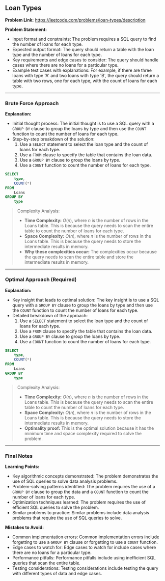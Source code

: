 ## Loan Types

**Problem Link:** https://leetcode.com/problems/loan-types/description

**Problem Statement:**
- Input format and constraints: The problem requires a SQL query to find the number of loans for each type.
- Expected output format: The query should return a table with the loan type and the number of loans for each type.
- Key requirements and edge cases to consider: The query should handle cases where there are no loans for a particular type.
- Example test cases with explanations: For example, if there are three loans with type 'A' and two loans with type 'B', the query should return a table with two rows, one for each type, with the count of loans for each type.

---

### Brute Force Approach

**Explanation:**
- Initial thought process: The initial thought is to use a SQL query with a `GROUP BY` clause to group the loans by type and then use the `COUNT` function to count the number of loans for each type.
- Step-by-step breakdown of the solution: 
  1. Use a `SELECT` statement to select the loan type and the count of loans for each type.
  2. Use a `FROM` clause to specify the table that contains the loan data.
  3. Use a `GROUP BY` clause to group the loans by type.
  4. Use a `COUNT` function to count the number of loans for each type.

```sql
SELECT 
    type, 
    COUNT(*) 
FROM 
    Loans 
GROUP BY 
    type
```

> Complexity Analysis:
> - **Time Complexity:** $O(n)$, where $n$ is the number of rows in the Loans table. This is because the query needs to scan the entire table to count the number of loans for each type.
> - **Space Complexity:** $O(n)$, where $n$ is the number of rows in the Loans table. This is because the query needs to store the intermediate results in memory.
> - **Why these complexities occur:** The complexities occur because the query needs to scan the entire table and store the intermediate results in memory.

---

### Optimal Approach (Required)

**Explanation:**
- Key insight that leads to optimal solution: The key insight is to use a SQL query with a `GROUP BY` clause to group the loans by type and then use the `COUNT` function to count the number of loans for each type.
- Detailed breakdown of the approach: 
  1. Use a `SELECT` statement to select the loan type and the count of loans for each type.
  2. Use a `FROM` clause to specify the table that contains the loan data.
  3. Use a `GROUP BY` clause to group the loans by type.
  4. Use a `COUNT` function to count the number of loans for each type.

```sql
SELECT 
    type, 
    COUNT(*) 
FROM 
    Loans 
GROUP BY 
    type
```

> Complexity Analysis:
> - **Time Complexity:** $O(n)$, where $n$ is the number of rows in the Loans table. This is because the query needs to scan the entire table to count the number of loans for each type.
> - **Space Complexity:** $O(n)$, where $n$ is the number of rows in the Loans table. This is because the query needs to store the intermediate results in memory.
> - **Optimality proof:** This is the optimal solution because it has the minimum time and space complexity required to solve the problem.

---

### Final Notes

**Learning Points:**
- Key algorithmic concepts demonstrated: The problem demonstrates the use of SQL queries to solve data analysis problems.
- Problem-solving patterns identified: The problem requires the use of a `GROUP BY` clause to group the data and a `COUNT` function to count the number of loans for each type.
- Optimization techniques learned: The problem requires the use of efficient SQL queries to solve the problem.
- Similar problems to practice: Similar problems include data analysis problems that require the use of SQL queries to solve.

**Mistakes to Avoid:**
- Common implementation errors: Common implementation errors include forgetting to use a `GROUP BY` clause or forgetting to use a `COUNT` function.
- Edge cases to watch for: Edge cases to watch for include cases where there are no loans for a particular type.
- Performance pitfalls: Performance pitfalls include using inefficient SQL queries that scan the entire table.
- Testing considerations: Testing considerations include testing the query with different types of data and edge cases.